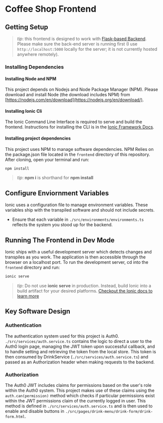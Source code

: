 # Coffee Shop Frontend

## Getting Setup

> _tip_: this frontend is designed to work with [Flask-based Backend](../backend). Please make sure the back-end server is running first (I use `http://localhost:5000` locally for the server; it is not currently hosted anywhere remotely).

### Installing Dependencies

#### Installing Node and NPM

This project depends on Nodejs and Node Package Manager (NPM). Please download and install Node (the download includes NPM) from [https://nodejs.com/en/download](https://nodejs.org/en/download/).

#### Installing Ionic Cli

The Ionic Command Line Interface is required to serve and build the frontend. Instructions for installing the CLI  is in the [Ionic Framework Docs](https://ionicframework.com/docs/installation/cli).

#### Installing project dependencies

This project uses NPM to manage software dependencies. NPM Relies on the package.json file located in the `frontend` directory of this repository. After cloning, open your terminal and run:

```bash
npm install
```

>_tip_: **npm i** is shorthand for **npm install**


## Configure Enviornment Variables

Ionic uses a configuration file to manage environment variables. These variables ship with the transpiled software and should not include secrets.

- Ensure that each variable in `./src/environments/environments.ts` reflects the system you stood up for the backend.

## Running The Frontend in Dev Mode

Ionic ships with a useful development server which detects changes and transpiles as you work. The application is then accessible through the browser on a localhost port. To run the development server, cd into the `frontend` directory and run:

```bash
ionic serve
```

>_tip_: Do not use **ionic serve**  in production. Instead, build Ionic into a build artifact for your desired platforms.
[Checkout the Ionic docs to learn more](https://ionicframework.com/docs/cli/commands/build)

## Key Software Design

### Authentication

The authentication system used for this project is Auth0. `./src/services/auth.service.ts` contains the logic to direct a user to the Auth0 login page, managing the JWT token upon successful callback, and to handle setting and retrieving the token from the local store. This token is then consumed by DrinkService (`./src/services/auth.service.ts`) and passed as an Authorization header when making requests to the backend.

### Authorization

The Auth0 JWT includes claims for permissions based on the user's role within the Auth0 system. This project makes use of these claims using the `auth.can(permission)` method which checks if particular permissions exist within the JWT permissions claim of the currently logged in user. This method is defined in  `./src/services/auth.service.ts` and is then used to enable and disable buttons in `./src/pages/drink-menu/drink-form/drink-form.html`.